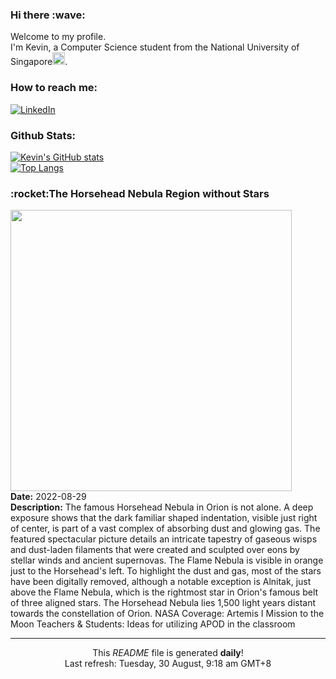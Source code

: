 <h3>Hi there :wave:</h3>

Welcome to my profile.   
I'm Kevin, a Computer Science student from the National University of Singapore<img src="https://img.icons8.com/color/96/000000/singapore-circular.png" width="20px"/>.</p>

<h3>How to reach me: </h3>
<a href="https://www.linkedin.com/in/kevin-foong/"><img alt="LinkedIn" src="https://img.shields.io/badge/linkedin-%230077B5.svg?&style=for-the-badge&logo=linkedin&logoColor=white" /></a> 

<h3>Github Stats: </h3> 

[![Kevin's GitHub stats](https://github-readme-stats.vercel.app/api?username=kevin9foong&theme=tokyonight)](https://github.com/anuraghazra/github-readme-stats) <br/>
[![Top Langs](https://github-readme-stats.vercel.app/api/top-langs/?username=kevin9foong&layout=compact&theme=tokyonight)](https://github.com/anuraghazra/github-readme-stats)

<h3>:rocket:The Horsehead Nebula Region without Stars</h3> 
<img width="450" src="https:&#x2F;&#x2F;apod.nasa.gov&#x2F;apod&#x2F;image&#x2F;2208&#x2F;Horsehead_Chatzifrantzis_2500.jpg" /><br/>
<b>Date:</b> 2022-08-29<br/>
<b>Description:</b> The famous Horsehead Nebula in Orion is not alone.  A deep exposure shows that the dark familiar shaped indentation, visible just right of center, is part of a vast complex of absorbing dust and glowing gas. The featured spectacular picture details an intricate tapestry of gaseous wisps and dust-laden filaments that were created and sculpted over eons by stellar winds and ancient supernovas.  The Flame Nebula is visible in orange just to the Horsehead&#39;s left. To highlight the dust and gas, most of the stars have been digitally removed, although a notable exception is Alnitak, just above the Flame Nebula, which is the rightmost star in Orion&#39;s famous belt of three aligned stars. The Horsehead Nebula lies 1,500 light years distant towards the constellation of Orion.   NASA Coverage: Artemis I Mission to the Moon  Teachers &amp; Students: Ideas for utilizing APOD in the classroom<br/>

------------
<p align="center">This <i>README</i> file is generated <b>daily</b>!</br>
Last refresh: Tuesday, 30 August, 9:18 am GMT+8<br />